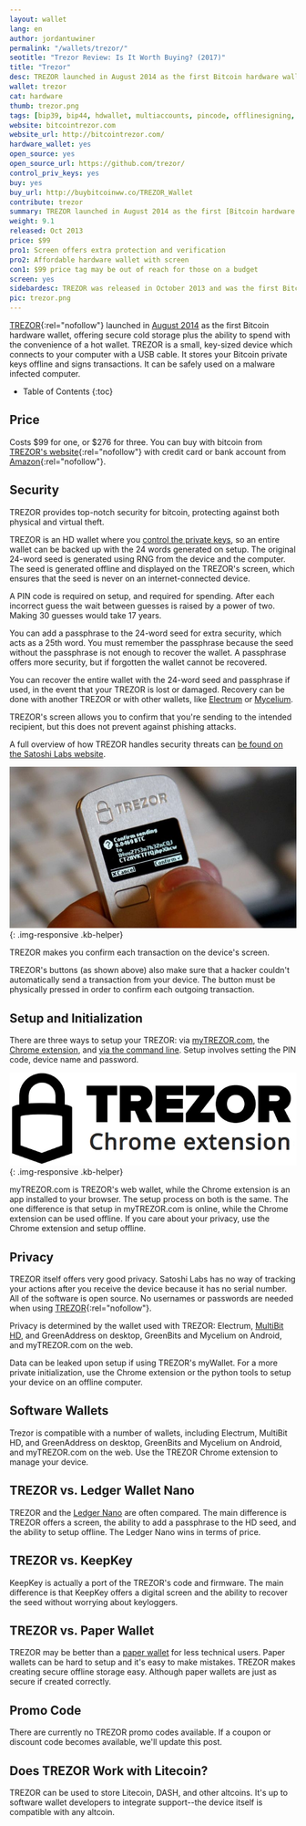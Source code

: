 ```yaml
---
layout: wallet
lang: en
author: jordantuwiner
permalink: "/wallets/trezor/"
seotitle: "Trezor Review: Is It Worth Buying? (2017)"
title: "Trezor"
desc: TREZOR launched in August 2014 as the first Bitcoin hardware wallet, offering simple and secure cold storage and offline transaction signing. 
wallet: trezor
cat: hardware
thumb: trezor.png
tags: [bip39, bip44, hdwallet, multiaccounts, pincode, offlinesigning, coldstorage, hardware]
website: bitcointrezor.com
website_url: http://bitcointrezor.com/
hardware_wallet: yes
open_source: yes
open_source_url: https://github.com/trezor/
control_priv_keys: yes
buy: yes
buy_url: http://buybitcoinww.co/TREZOR_Wallet
contribute: trezor
summary: TREZOR launched in August 2014 as the first [Bitcoin hardware wallet](/wallets/), offering secure cold storage plus the ability to spend with the convenience of a hot wallet. TREZOR is a small, key-sized device which connects to your computer with a USB cable. It stores your Bitcoin private keys offline and signs transactions. It can be safely used on a malware infected computer. TREZOR is compatible with a number of software wallets, including Mycelium, Electrum, and Multibit HD. 
weight: 9.1
released: Oct 2013
price: $99
pro1: Screen offers extra protection and verification
pro2: Affordable hardware wallet with screen
con1: $99 price tag may be out of reach for those on a budget
screen: yes
sidebardesc: TREZOR was released in October 2013 and was the first Bitcoin hardware wallet with a screen. TREZOR is a small, USB sized device that is actually a small computer.
pic: trezor.png
---
```

[TREZOR](http://buybitcoinww.co/TREZOR_Wallet){:rel="nofollow"} launched in [August 2014](http://satoshilabs.com/news/2014-08-07-trezor-sales-launched-buytrezor-com/) as the first Bitcoin hardware wallet, offering secure cold storage plus the ability to spend with the convenience of a hot wallet. TREZOR is a small, key-sized device which connects to your computer with a USB cable. It stores your Bitcoin private keys offline and signs transactions. It can be safely used on a malware infected computer. 

* Table of Contents
{:toc}

## Price
Costs $99 for one, or $276 for three. You can buy with bitcoin from [TREZOR's website](http://buybitcoinww.co/TREZOR_hwallet){:rel="nofollow"} with credit card or bank account from [Amazon](http://buybitcoinww.co/TREZOR_Wallet){:rel="nofollow"}. 

## Security

TREZOR provides top-notch security for bitcoin, protecting against both physical and virtual theft. 

TREZOR is an HD wallet where you [control the private keys](/kb/what-is-a-bitcoin-private-key/), so an entire wallet can be backed up with the 24 words generated on setup. The original 24-word seed is generated using RNG from the device and the computer. The seed is generated offline and displayed on the TREZOR's screen, which ensures that the seed is never on an internet-connected device. 

A PIN code is required on setup, and required for spending. After each incorrect guess the wait between guesses is raised by a power of two. Making 30 guesses would take 17 years. 

You can add a passphrase to the 24-word seed for extra security, which acts as a 25th word. You must remember the passphrase because the seed without the passphrase is not enough to recover the wallet. A passphrase offers more security, but if forgotten the wallet cannot be recovered. 

You can recover the entire wallet with the 24-word seed and passphrase if used, in the event that your TREZOR is lost or damaged. Recovery can be done with another TREZOR or with other wallets, like [Electrum](/kb/restore-trezor-seed-electrum/) or [Mycelium](/kb/restore-trezor-seed-mycelium-android/). 

TREZOR's screen allows you to confirm that you're sending to the intended recipient, but this does not prevent against phishing attacks. 

A full overview of how TREZOR handles security threats can [be found on the Satoshi Labs website](http://doc.satoshilabs.com/trezor-faq/threats.html).

![trezor example][tco]{: .img-responsive .kb-helper}

<div class="caption-kb">TREZOR makes you confirm each transaction on the device's screen.</div>

TREZOR's buttons (as shown above) also make sure that a hacker couldn't automatically send a transaction from your device. The button must be physically pressed in order to confirm each outgoing transaction.

## Setup and Initialization

There are three ways to setup your TREZOR: via [myTREZOR.com](https://mytrezor.com/), the [Chrome extension](https://chrome.google.com/webstore/detail/trezor-chrome-extension/jcjjhjgimijdkoamemaghajlhegmoclj?hl=en), and [via the command line](/setup-trezor-python-tools-command-line/). Setup involves setting the PIN code, device name and password.

![trezor chrome extension][tc]{: .img-responsive .kb-helper}

myTREZOR.com is TREZOR's web wallet, while the Chrome extension is an app installed to your browser. The setup process on both is the same. The one difference is that setup in myTREZOR.com is online, while the Chrome extension can be used offline. If you care about your privacy, use the Chrome extension and setup offline.  

## Privacy

TREZOR itself offers very good privacy. Satoshi Labs has no way of tracking your actions after you receive the device because it has no serial number. All of the software is open source. No usernames or passwords are needed when using [TREZOR](http://buybitcoinww.co/TREZOR_Wallet){:rel="nofollow"}.

Privacy is determined by the wallet used with TREZOR: Electrum, [MultiBit HD](https://multibit.org/), and GreenAddress on desktop, GreenBits and Mycelium on Android, and myTREZOR.com on the web.

Data can be leaked upon setup if using TREZOR's myWallet. For a more private initialization, use the Chrome extension or the python tools to setup your device on an offline computer. 

## Software Wallets

Trezor is compatible with a number of wallets, including Electrum, MultiBit HD, and GreenAddress on desktop, GreenBits and Mycelium on Android, and myTREZOR.com on the web. Use the TREZOR Chrome extension to manage your device. 

## TREZOR vs. Ledger Wallet Nano

TREZOR and the [Ledger Nano](/wallets/ledger-nano/) are often compared. The main difference is TREZOR offers a screen, the ability to add a passphrase to the HD seed, and the ability to setup offline. The Ledger Nano wins in terms of price. 

## TREZOR vs. KeepKey

KeepKey is actually a port of the TREZOR's code and firmware. The main difference is that KeepKey offers a digital screen and the ability to recover the seed without worrying about keyloggers. 

## TREZOR vs. Paper Wallet

TREZOR may be better than a [paper wallet](http://bitzuma.com/posts/how-to-spend-a-bitcoin-paper-wallet-in-three-easy-steps/) for less technical users. Paper wallets can be hard to setup and it's easy to make mistakes. TREZOR makes creating secure offline storage easy. Although paper wallets are just as secure if created correctly. 

## Promo Code

There are currently no TREZOR promo codes available. If a coupon or discount code becomes available, we'll update this post. 

## Does TREZOR Work with Litecoin?

TREZOR can be used to store Litecoin, DASH, and other altcoins. It's up to software wallet developers to integrate support--the device itself is compatible with any altcoin.

[tc]: /img/wallets/trezorchrome.png
[tco]: /img/wallets/trezorconfirm.jpg